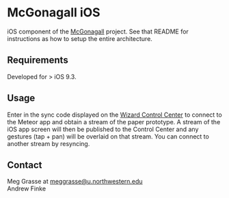 # McGonagall iOS

iOS component of the [McGonagall](https://github.com/NUDelta/mcgonagall) project. See that README for instructions as how  to setup the entire architecture.

## Requirements
Developed for > iOS 9.3.

## Usage
Enter in the sync code displayed on the [Wizard Control Center](http://rppt.meteorapp.com) to connect to the Meteor app and obtain a stream of the paper prototype. A stream of the iOS app screen will then be published to the Control Center and any gestures (tap + pan) will be overlaid on that stream. You can connect to another stream by resyncing.

## Contact
Meg Grasse at [meggrasse@u.northwestern.edu](mailto:meggrasse@u.northwestern.edu)  
Andrew Finke
